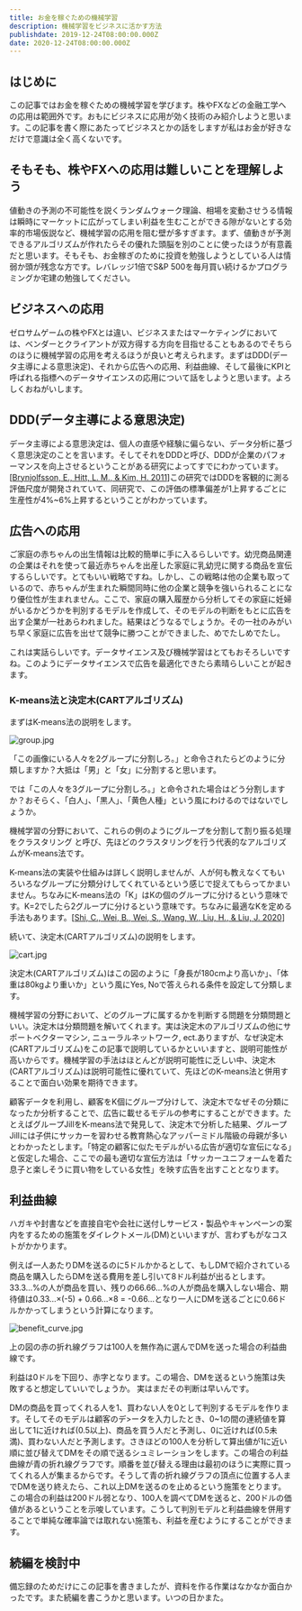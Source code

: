 ```yaml
---
title: お金を稼ぐための機械学習
description: 機械学習をビジネスに活かす方法
publishdate: 2019-12-24T08:00:00.000Z
date: 2020-12-24T08:00:00.000Z
---
```

## はじめに
この記事ではお金を稼ぐための機械学習を学びます。株やFXなどの金融工学への応用は範囲外です。おもにビジネスに応用が効く技術のみ紹介しようと思います。この記事を書く際にあたってビジネスとかの話をしますが私はお金が好きなだけで意識は全く高くないです。

## そもそも、株やFXへの応用は難しいことを理解しよう
値動きの予測の不可能性を説くランダムウォーク理論、相場を変動させうる情報は瞬時にマーケットに広がってしまい利益を生むことができる隙がないとする効率的市場仮説など、機械学習の応用を阻む壁が多すぎます。まず、値動きが予測できるアルゴリズムが作れたらその優れた頭脳を別のことに使ったほうが有意義だと思います。そもそも、お金稼ぎのために投資を勉強しようとしている人は情弱か頭が残念な方です。レバレッジ1倍でS&P 500を毎月買い続けるかプログラミングか宅建の勉強してください。

## ビジネスへの応用
ゼロサムゲームの株やFXとは違い、ビジネスまたはマーケティングにおいては、ベンダーとクライアントが双方得する方向を目指せることもあるのでそちらのほうに機械学習の応用を考えるほうが良いと考えられます。まずはDDD(データ主導による意思決定)、それから広告への応用、利益曲線、そして最後にKPIと呼ばれる指標へのデータサイエンスの応用について話をしようと思います。よろしくおねがいします。

## DDD(データ主導による意思決定)
データ主導による意思決定は、個人の直感や経験に偏らない、データ分析に基づく意思決定のことを言います。そしてそれをDDDと呼び、DDDが企業のパフォーマンスを向上させるということがある研究によってすでにわかっています。[<a href="http://ebusiness.mit.edu/research/papers/2011.12_Brynjolfsson_Hitt_Kim_Strength%20in%20Numbers_302.pdf">Brynjolfsson, E., Hitt, L. M., & Kim, H. 2011</a>]この研究ではDDDを客観的に測る評価尺度が開発されていて、同研究で、この評価の標準偏差が1上昇するごとに生産性が4%~6%上昇するということがわかっています。

## 広告への応用
ご家庭の赤ちゃんの出生情報は比較的簡単に手に入るらしいです。幼児商品関連の企業はそれを使って最近赤ちゃんを出産した家庭に乳幼児に関する商品を宣伝するらしいです。とてもいい戦略ですね。しかし、この戦略は他の企業も取っているので、赤ちゃんが生まれた瞬間同時に他の企業と競争を強いられることになり優位性が生まれません。ここで、家庭の購入履歴から分析してその家庭に妊婦がいるかどうかを判別するモデルを作成して、そのモデルの判断をもとに広告を出す企業が一社あらわれました。結果はどうなるでしょうか。その一社のみがいち早く家庭に広告を出せて競争に勝つことができました、めでたしめでたし。

これは実話らしいです。データサイエンス及び機械学習はとてもおそろしいですね。このようにデータサイエンスで広告を最適化できたら素晴らしいことが起きます。

### K-means法と決定木(CARTアルゴリズム)

まずはK-means法の説明をします。

<img style="background-color:#FFFFFF;" src="/images/data_science_for_money_making/group.jpg" alt="group.jpg">

「この画像にいる人々を2グループに分割しろ。」と命令されたらどのように分類しますか？大抵は「男」と「女」に分割すると思います。

では「この人々を3グループに分割しろ。」と命令された場合はどう分割しますか？おそらく、「白人」、「黒人」、「黄色人種」という風にわけるのではないでしょうか。

機械学習の分野において、これらの例のようにグループを分割して割り振る処理をクラスタリング と呼び、先ほどのクラスタリングを行う代表的なアルゴリズムがK-means法です。

K-means法の実装や仕組みは詳しく説明しませんが、人が何も教えなくてもいろいろなグループに分類分けしてくれているという感じで捉えてもらってかまいません。ちなみにK-means法の「K」はKの個のグループに分けるという意味です。K=2でしたら2グループに分けるという意味です。ちなみに最適なKを定める手法もあります。[<a href="https://www.researchgate.net/publication/343744312_A_Quantitative_Discriminant_Method_of_Elbow_Point_for_the_Optimal_Number_of_Clusters_in_Clustering_Algorithm/fulltext/5f3d6e2a92851cd30206559b/A-Quantitative-Discriminant-Method-of-Elbow-Point-for-the-Optimal-Number-of-Clusters-in-Clustering-Algorithm.pdf">Shi, C., Wei, B., Wei, S., Wang, W., Liu, H., & Liu, J. 2020</a>]

続いて、決定木(CARTアルゴリズム)の説明をします。

<img style="background-color:#FFFFFF;" src="/images/data_science_for_money_making/cart.jpg" alt="cart.jpg">

決定木(CARTアルゴリズム)はこの図のように「身長が180cmより高いか」、「体重は80kgより重いか」という風にYes, Noで答えられる条件を設定して分類します。

機械学習の分野において、どのグループに属するかを判断する問題を分類問題といい。決定木は分類問題を解いてくれます。実は決定木のアルゴリズムの他にサポートベクターマシン, ニューラルネットワーク, ect.ありますが、なぜ決定木(CARTアルゴリズム)をこの記事で説明しているかといいますと、説明可能性が高いからです。機械学習の手法はほとんどが説明可能性に乏しい中、決定木(CARTアルゴリズム)は説明可能性に優れていて、先ほどのK-means法と併用することで面白い効果を期待できます。

顧客データを利用し、顧客をK個にグループ分けして、決定木でなぜその分類になったか分析することで、広告に載せるモデルの参考にすることができます。たとえばグループJillをK-means法で発見して、決定木で分析した結果、グループJillには子供にサッカーを習わせる教育熱心なアッパーミドル階級の母親が多いとわかったとします。「特定の顧客に似たモデルがいる広告が適切な宣伝になる」と仮定した場合、ここでの最も適切な宣伝方法は「サッカーユニフォームを着た息子と楽しそうに買い物をしている女性」を映す広告を出すこととなります。

## 利益曲線

ハガキや封書などを直接自宅や会社に送付しサービス・製品やキャンペーンの案内をするための施策をダイレクトメール(DM)といいますが、言わずもがなコストがかかります。

例えば一人あたりDMを送るのに5ドルかかるとして、もしDMで紹介されている商品を購入したらDMを送る費用を差し引いて8ドル利益が出るとします。33.3...%の人が商品を買い、残りの66.66...%の人が商品を購入しない場合、期待値は0.33...×(-5) + 0.66...×8 = -0.66...となり一人にDMを送るごとに0.66ドルかかってしまうという計算になります。

<img src="/images/data_science_for_money_making/benefit_curve.jpg" alt="benefit_curve.jpg">

上の図の赤の折れ線グラフは100人を無作為に選んでDMを送った場合の利益曲線です。

利益は0ドルを下回り、赤字となります。この場合、DMを送るという施策は失敗すると想定していいでしょうか。
実はまだその判断は早いんです。

DMの商品を買ってくれる人を1、買わない人を0として判別するモデルを作ります。そしてそのモデルは顧客のデ>ータを入力したとき、0~1の間の連続値を算出して1に近ければ(0.5以上)、商品を買う人だと予測し、0に近ければ(0.5未満)、買わない人だと予測します。さきほどの100人を分析して算出値が1に近い順に並び替えてDMをその順で送るシュミレーションをします。この場合の利益曲線が青の折れ線グラフです。順番を並び替える理由は最初のほうに実際に買ってくれる人が集まるからです。そうして青の折れ線グラフの頂点に位置する人までDMを送り終えたら、これ以上DMを送るのを止めるという施策をとります。この場合の利益は200ドル弱となり、100人を調べてDMを送ると、200ドルの価値があるということを示唆しています。こうして判別モデルと利益曲線を併用することで単純な確率論では取れない施策も、利益を産むようにすることができます。

## 続編を検討中

備忘録のためだけにこの記事を書きましたが、資料を作る作業はなかなか面白かったです。また続編を書こうかと思います。いつの日かまた。
